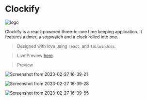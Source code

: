 # Clockify
![logo](https://user-images.githubusercontent.com/82800805/221722490-03ee130c-b5f8-42b7-93f4-41eb13789942.png)


Clockify is a react-powered three-in-one time keeping application. It features a timer, a stopwatch and a clock rolled into one.

> Designed with love using `react`, and `tailwindcss`.

> Live Preview [here](https://clockify-sable.vercel.app).

> Preview

![Screenshot from 2023-02-27 16-39-21](https://user-images.githubusercontent.com/82800805/221609406-0fc69ec5-9071-408e-b9d3-760786ef95b4.png)

![Screenshot from 2023-02-27 16-39-28](https://user-images.githubusercontent.com/82800805/221609431-dfe52379-761b-4aa7-b5f0-66d757a1cd4b.png)

![Screenshot from 2023-02-27 16-39-55](https://user-images.githubusercontent.com/82800805/221609457-c4c9e7e2-99b2-4b72-9d8f-7668f0945efc.png)
